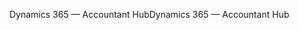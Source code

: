 <span data-ttu-id="bfb49-101">Dynamics 365 — Accountant Hub</span><span class="sxs-lookup"><span data-stu-id="bfb49-101">Dynamics 365 — Accountant Hub</span></span>
